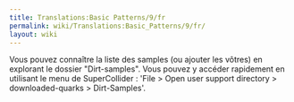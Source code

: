 ```yaml
---
title: Translations:Basic Patterns/9/fr
permalink: wiki/Translations:Basic_Patterns/9/fr/
layout: wiki
---
```


Vous pouvez connaître la liste des samples (ou ajouter les vôtres) en
explorant le dossier "Dirt-samples". Vous pouvez y accéder rapidement en
utilisant le menu de SuperCollider : 'File \> Open user support
directory \> downloaded-quarks \> Dirt-Samples'.
